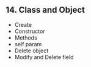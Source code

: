 ## 14. Class and Object
- Create
- Constructor
- Methods
- self param
- Delete object
- Modify and Delete field